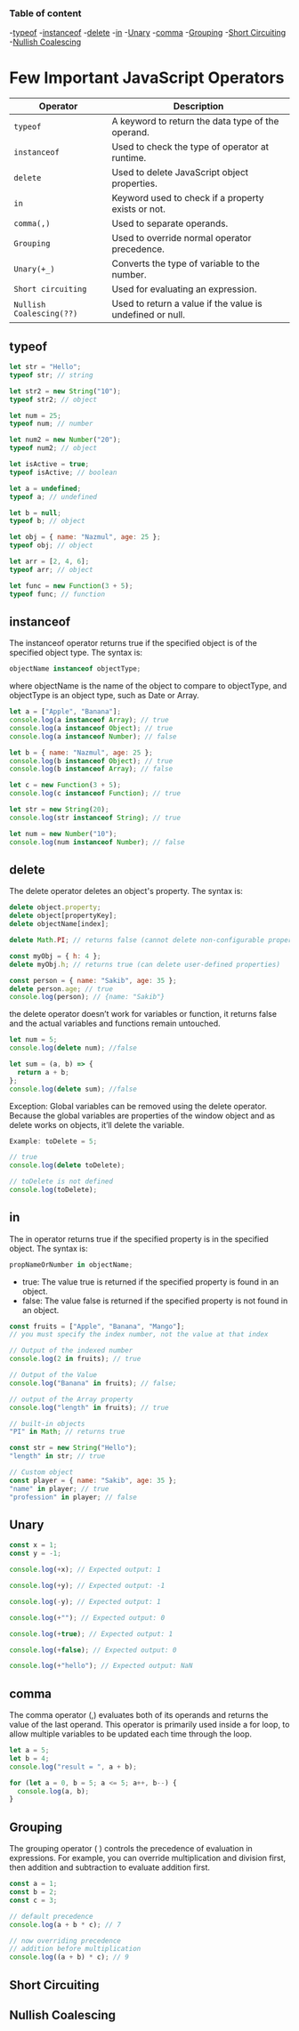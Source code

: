 ### Table of content

-[typeof](#typeof) -[instanceof](#instanceof) -[delete](#delete) -[in](#in) -[Unary](#unary) -[comma](#comma) -[Grouping](#grouping) -[Short Circuiting](#short-circuiting) -[Nullish Coalescing](#nullish-coalescing)

# Few Important JavaScript Operators

| Operator                 | Description                                               |
| ------------------------ | --------------------------------------------------------- |
| `typeof`                 | A keyword to return the data type of the operand.         |
| `instanceof`             | Used to check the type of operator at runtime.            |
| `delete`                 | Used to delete JavaScript object properties.              |
| `in`                     | Keyword used to check if a property exists or not.        |
| `comma(,)`               | Used to separate operands.                                |
| `Grouping`               | Used to override normal operator precedence.              |
| `Unary(+_) `             | Converts the type of variable to the number.              |
| `Short circuiting`       | Used for evaluating an expression.                        |
| `Nullish Coalescing(??)` | Used to return a value if the value is undefined or null. |

## typeof

```javascript
let str = "Hello";
typeof str; // string

let str2 = new String("10");
typeof str2; // object

let num = 25;
typeof num; // number

let num2 = new Number("20");
typeof num2; // object

let isActive = true;
typeof isActive; // boolean

let a = undefined;
typeof a; // undefined

let b = null;
typeof b; // object

let obj = { name: "Nazmul", age: 25 };
typeof obj; // object

let arr = [2, 4, 6];
typeof arr; // object

let func = new Function(3 + 5);
typeof func; // function
```

## instanceof

The instanceof operator returns true if the specified object is of the specified object type. The syntax is:

```javascript
objectName instanceof objectType;
```

where objectName is the name of the object to compare to objectType, and objectType is an object type, such as Date or Array.

```javascript
let a = ["Apple", "Banana"];
console.log(a instanceof Array); // true
console.log(a instanceof Object); // true
console.log(a instanceof Number); // false

let b = { name: "Nazmul", age: 25 };
console.log(b instanceof Object); // true
console.log(b instanceof Array); // false

let c = new Function(3 + 5);
console.log(c instanceof Function); // true

let str = new String(20);
console.log(str instanceof String); // true

let num = new Number("10");
console.log(num instanceof Number); // false
```

## delete

The delete operator deletes an object's property. The syntax is:

```javascript
delete object.property;
delete object[propertyKey];
delete objectName[index];
```

```javascript
delete Math.PI; // returns false (cannot delete non-configurable properties)

const myObj = { h: 4 };
delete myObj.h; // returns true (can delete user-defined properties)
```

```javascript
const person = { name: "Sakib", age: 35 };
delete person.age; // true
console.log(person); // {name: "Sakib"}
```

the delete operator doesn’t work for variables or function, it returns false and the actual variables and functions remain untouched.

```javascript
let num = 5;
console.log(delete num); //false

let sum = (a, b) => {
  return a + b;
};
console.log(delete sum); //false
```

Exception: Global variables can be removed using the delete operator. Because the global variables are properties of the window object and as delete works on objects, it’ll delete the variable.

```javascript
Example: toDelete = 5;

// true
console.log(delete toDelete);

// toDelete is not defined
console.log(toDelete);
```

## in

The in operator returns true if the specified property is in the specified object. The syntax is:

```javascript
propNameOrNumber in objectName;
```

- true: The value true is returned if the specified property is found in an object.
- false: The value false is returned if the specified property is not found in an object.

```javascript
const fruits = ["Apple", "Banana", "Mango"];
// you must specify the index number, not the value at that index

// Output of the indexed number
console.log(2 in fruits); // true

// Output of the Value
console.log("Banana" in fruits); // false;

// output of the Array property
console.log("length" in fruits); // true
```

```javascript
// built-in objects
"PI" in Math; // returns true

const str = new String("Hello");
"length" in str; // true
```

```javascript
// Custom object
const player = { name: "Sakib", age: 35 };
"name" in player; // true
"profession" in player; // false
```

## Unary

```javascript
const x = 1;
const y = -1;

console.log(+x); // Expected output: 1

console.log(+y); // Expected output: -1

console.log(-y); // Expected output: 1

console.log(+""); // Expected output: 0

console.log(+true); // Expected output: 1

console.log(+false); // Expected output: 0

console.log(+"hello"); // Expected output: NaN
```

## comma

The comma operator (,) evaluates both of its operands and returns the value of the last operand. This operator is primarily used inside a for loop, to allow multiple variables to be updated each time through the loop.

```javascript
let a = 5;
let b = 4;
console.log("result = ", a + b);

for (let a = 0, b = 5; a <= 5; a++, b--) {
  console.log(a, b);
}
```

## Grouping

The grouping operator ( ) controls the precedence of evaluation in expressions. For example, you can override multiplication and division first, then addition and subtraction to evaluate addition first.

```javascript
const a = 1;
const b = 2;
const c = 3;

// default precedence
console.log(a + b * c); // 7

// now overriding precedence
// addition before multiplication
console.log((a + b) * c); // 9
```

## Short Circuiting

## Nullish Coalescing
